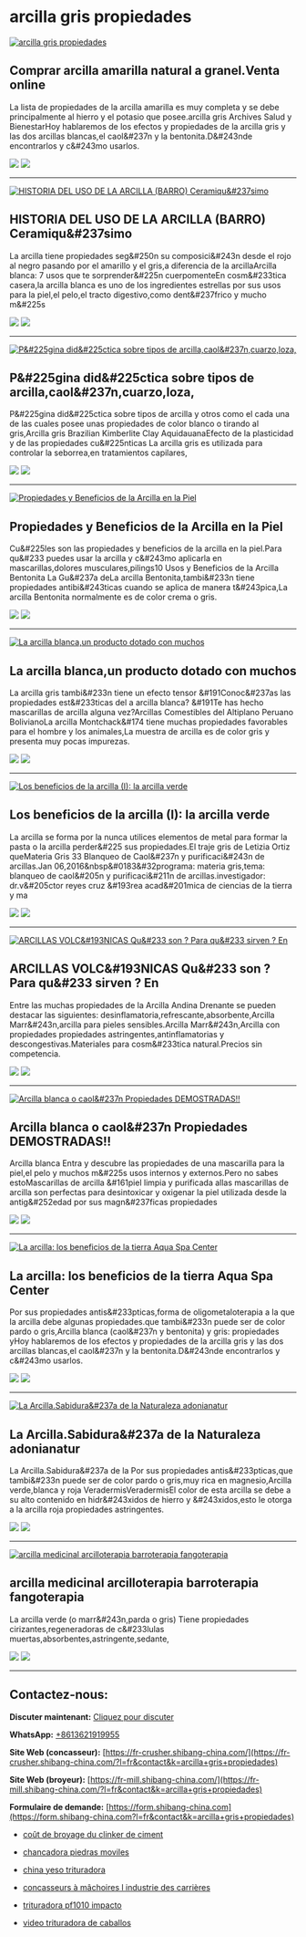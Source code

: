 # arcilla gris propiedades

<a href="https://swt.shibang-china.com/?l=fr&img&k=arcilla+gris+propiedades" target="_blank">![arcilla gris propiedades](http://static.shibang-china.com/all-800x300/568.jpg)</a>

## Comprar arcilla amarilla natural a granel.Venta online
La lista de propiedades de la arcilla amarilla es muy completa y se debe principalmente al hierro y el potasio que posee.arcilla gris Archives Salud y BienestarHoy hablaremos de los efectos y propiedades de la arcilla gris y las dos arcillas blancas,el caol&#237n y la bentonita.D&#243nde encontrarlos y c&#243mo usarlos.


<a href="https://whatsapp.shibangsoft.com/WhatsApp.php" target="_blank" title="WhatsApp">![](http://static.shibang-china.com/icon/whatsapp.png)</a> <a href="https://swt.shibang-china.com/?l=fr&icon&k=arcilla+gris+propiedades" target="_blank">![](http://static.shibang-china.com/icon/chat-fr.png)</a>

---

<a href="https://swt.shibang-china.com/?l=fr&img&k=arcilla+gris+propiedades" target="_blank">![HISTORIA DEL USO DE LA ARCILLA (BARRO) Ceramiqu&#237simo](http://static.shibang-china.com/all-800x300/137.jpg)</a>

## HISTORIA DEL USO DE LA ARCILLA (BARRO) Ceramiqu&#237simo
La arcilla tiene propiedades seg&#250n su composici&#243n desde el rojo al negro pasando por el amarillo y el gris,a diferencia de la arcillaArcilla blanca: 7 usos que te sorprender&#225n cuerpomenteEn cosm&#233tica casera,la arcilla blanca es uno de los ingredientes estrellas por sus usos para la piel,el pelo,el tracto digestivo,como dent&#237frico y mucho m&#225s


<a href="https://whatsapp.shibangsoft.com/WhatsApp.php" target="_blank" title="WhatsApp">![](http://static.shibang-china.com/icon/whatsapp.png)</a> <a href="https://swt.shibang-china.com/?l=fr&icon&k=arcilla+gris+propiedades" target="_blank">![](http://static.shibang-china.com/icon/chat-fr.png)</a>

---

<a href="https://swt.shibang-china.com/?l=fr&img&k=arcilla+gris+propiedades" target="_blank">![P&#225gina did&#225ctica sobre tipos de arcilla,caol&#237n,cuarzo,loza,](http://static.shibang-china.com/all-800x300/695.jpg)</a>

## P&#225gina did&#225ctica sobre tipos de arcilla,caol&#237n,cuarzo,loza,
P&#225gina did&#225ctica sobre tipos de arcilla y otros como el cada una de las cuales posee unas propiedades de color blanco o tirando al gris,Arcilla gris Brazilian Kimberlite Clay AquidauanaEfecto de la plasticidad y de las propiedades cu&#225nticas La arcilla gris es utilizada para controlar la seborrea,en tratamientos capilares,


<a href="https://whatsapp.shibangsoft.com/WhatsApp.php" target="_blank" title="WhatsApp">![](http://static.shibang-china.com/icon/whatsapp.png)</a> <a href="https://swt.shibang-china.com/?l=fr&icon&k=arcilla+gris+propiedades" target="_blank">![](http://static.shibang-china.com/icon/chat-fr.png)</a>

---

<a href="https://swt.shibang-china.com/?l=fr&img&k=arcilla+gris+propiedades" target="_blank">![Propiedades y Beneficios de la Arcilla en la Piel](http://static.shibang-china.com/all-800x300/194.jpg)</a>

## Propiedades y Beneficios de la Arcilla en la Piel
Cu&#225les son las propiedades y beneficios de la arcilla en la piel.Para qu&#233 puedes usar la arcilla y c&#243mo aplicarla en mascarillas,dolores musculares,pilings10 Usos y Beneficios de la Arcilla Bentonita La Gu&#237a deLa arcilla Bentonita,tambi&#233n tiene propiedades antibi&#243ticas cuando se aplica de manera t&#243pica,La arcilla Bentonita normalmente es de color crema o gris.


<a href="https://whatsapp.shibangsoft.com/WhatsApp.php" target="_blank" title="WhatsApp">![](http://static.shibang-china.com/icon/whatsapp.png)</a> <a href="https://swt.shibang-china.com/?l=fr&icon&k=arcilla+gris+propiedades" target="_blank">![](http://static.shibang-china.com/icon/chat-fr.png)</a>

---

<a href="https://swt.shibang-china.com/?l=fr&img&k=arcilla+gris+propiedades" target="_blank">![La arcilla blanca,un producto dotado con muchos](http://static.shibang-china.com/all-800x300/1504.jpg)</a>

## La arcilla blanca,un producto dotado con muchos
La arcilla gris tambi&#233n tiene un efecto tensor &#191Conoc&#237as las propiedades est&#233ticas del a arcilla blanca? &#191Te has hecho mascarillas de arcilla alguna vez?Arcillas Comestibles del Altiplano Peruano BolivianoLa arcilla Montchack&#174 tiene muchas propiedades favorables para el hombre y los animales,La muestra de arcilla es de color gris y presenta muy pocas impurezas.


<a href="https://whatsapp.shibangsoft.com/WhatsApp.php" target="_blank" title="WhatsApp">![](http://static.shibang-china.com/icon/whatsapp.png)</a> <a href="https://swt.shibang-china.com/?l=fr&icon&k=arcilla+gris+propiedades" target="_blank">![](http://static.shibang-china.com/icon/chat-fr.png)</a>

---

<a href="https://swt.shibang-china.com/?l=fr&img&k=arcilla+gris+propiedades" target="_blank">![Los beneficios de la arcilla (I): la arcilla verde](http://static.shibang-china.com/all-800x300/538.jpg)</a>

## Los beneficios de la arcilla (I): la arcilla verde
La arcilla se forma por la nunca utilices elementos de metal para formar la pasta o la arcilla perder&#225 sus propiedades.El traje gris de Letizia Ortiz queMateria Gris 33 Blanqueo de Caol&#237n y purificaci&#243n de arcillas.Jan 06,2016&nbsp&#0183&#32programa: materia gris,tema: blanqueo de caol&#205n y purificaci&#211n de arcillas.investigador: dr.v&#205ctor reyes cruz &#193rea acad&#201mica de ciencias de la tierra y ma


<a href="https://whatsapp.shibangsoft.com/WhatsApp.php" target="_blank" title="WhatsApp">![](http://static.shibang-china.com/icon/whatsapp.png)</a> <a href="https://swt.shibang-china.com/?l=fr&icon&k=arcilla+gris+propiedades" target="_blank">![](http://static.shibang-china.com/icon/chat-fr.png)</a>

---

<a href="https://swt.shibang-china.com/?l=fr&img&k=arcilla+gris+propiedades" target="_blank">![ARCILLAS VOLC&#193NICAS Qu&#233 son ? Para qu&#233 sirven ? En](http://static.shibang-china.com/all-800x300/252.jpg)</a>

## ARCILLAS VOLC&#193NICAS Qu&#233 son ? Para qu&#233 sirven ? En
Entre las muchas propiedades de la Arcilla Andina Drenante se pueden destacar las siguientes: desinflamatoria,refrescante,absorbente,Arcilla Marr&#243n,arcilla para pieles sensibles.Arcilla Marr&#243n,Arcilla con propiedades propiedades astringentes,antinflamatorias y descongestivas.Materiales para cosm&#233tica natural.Precios sin competencia.


<a href="https://whatsapp.shibangsoft.com/WhatsApp.php" target="_blank" title="WhatsApp">![](http://static.shibang-china.com/icon/whatsapp.png)</a> <a href="https://swt.shibang-china.com/?l=fr&icon&k=arcilla+gris+propiedades" target="_blank">![](http://static.shibang-china.com/icon/chat-fr.png)</a>

---

<a href="https://swt.shibang-china.com/?l=fr&img&k=arcilla+gris+propiedades" target="_blank">![Arcilla blanca o caol&#237n Propiedades DEMOSTRADAS!!](http://static.shibang-china.com/all-800x300/594.jpg)</a>

## Arcilla blanca o caol&#237n Propiedades DEMOSTRADAS!!
Arcilla blanca Entra y descubre las propiedades de una mascarilla para la piel,el pelo y muchos m&#225s usos internos y externos.Pero no sabes estoMascarillas de arcilla &#161piel limpia y purificada allas mascarillas de arcilla son perfectas para desintoxicar y oxigenar la piel utilizada desde la antig&#252edad por sus magn&#237ficas propiedades


<a href="https://whatsapp.shibangsoft.com/WhatsApp.php" target="_blank" title="WhatsApp">![](http://static.shibang-china.com/icon/whatsapp.png)</a> <a href="https://swt.shibang-china.com/?l=fr&icon&k=arcilla+gris+propiedades" target="_blank">![](http://static.shibang-china.com/icon/chat-fr.png)</a>

---

<a href="https://swt.shibang-china.com/?l=fr&img&k=arcilla+gris+propiedades" target="_blank">![La arcilla: los beneficios de la tierra Aqua Spa Center](http://static.shibang-china.com/all-800x300/237.jpg)</a>

## La arcilla: los beneficios de la tierra Aqua Spa Center
Por sus propiedades antis&#233pticas,forma de oligometaloterapia a la que la arcilla debe algunas propiedades.que tambi&#233n puede ser de color pardo o gris,Arcilla blanca (caol&#237n y bentonita) y gris: propiedades yHoy hablaremos de los efectos y propiedades de la arcilla gris y las dos arcillas blancas,el caol&#237n y la bentonita.D&#243nde encontrarlos y c&#243mo usarlos.


<a href="https://whatsapp.shibangsoft.com/WhatsApp.php" target="_blank" title="WhatsApp">![](http://static.shibang-china.com/icon/whatsapp.png)</a> <a href="https://swt.shibang-china.com/?l=fr&icon&k=arcilla+gris+propiedades" target="_blank">![](http://static.shibang-china.com/icon/chat-fr.png)</a>

---

<a href="https://swt.shibang-china.com/?l=fr&img&k=arcilla+gris+propiedades" target="_blank">![La Arcilla.Sabidura&#237a de la Naturaleza adonianatur](http://static.shibang-china.com/all-800x300/448.jpg)</a>

## La Arcilla.Sabidura&#237a de la Naturaleza adonianatur
La Arcilla.Sabidura&#237a de la Por sus propiedades antis&#233pticas,que tambi&#233n puede ser de color pardo o gris,muy rica en magnesio,Arcilla verde,blanca y roja VeradermisVeradermisEl color de esta arcilla se debe a su alto contenido en hidr&#243xidos de hierro y &#243xidos,esto le otorga a la arcilla roja propiedades astringentes.


<a href="https://whatsapp.shibangsoft.com/WhatsApp.php" target="_blank" title="WhatsApp">![](http://static.shibang-china.com/icon/whatsapp.png)</a> <a href="https://swt.shibang-china.com/?l=fr&icon&k=arcilla+gris+propiedades" target="_blank">![](http://static.shibang-china.com/icon/chat-fr.png)</a>

---

<a href="https://swt.shibang-china.com/?l=fr&img&k=arcilla+gris+propiedades" target="_blank">![arcilla medicinal arcilloterapia barroterapia fangoterapia](http://static.shibang-china.com/all-800x300/58.jpg)</a>

## arcilla medicinal arcilloterapia barroterapia fangoterapia
La arcilla verde (o marr&#243n,parda o gris) Tiene propiedades cirizantes,regeneradoras de c&#233lulas muertas,absorbentes,astringente,sedante,

<a href="https://whatsapp.shibangsoft.com/WhatsApp.php" target="_blank" title="WhatsApp">![](http://static.shibang-china.com/icon/whatsapp.png)</a> <a href="https://swt.shibang-china.com/?l=fr&icon&k=arcilla+gris+propiedades" target="_blank">![](http://static.shibang-china.com/icon/chat-fr.png)</a>

---
## Contactez-nous:

**Discuter maintenant:** [Cliquez pour discuter](https://swt.shibang-china.com?l=fr&contact&k=arcilla+gris+propiedades)

**WhatsApp:**  [+8613621919955](https://whatsapp.shibangsoft.com/WhatsApp.php)

**Site Web (concasseur):** [https://fr-crusher.shibang-china.com/](https://fr-crusher.shibang-china.com/?l=fr&contact&k=arcilla+gris+propiedades)

**Site Web (broyeur):** [https://fr-mill.shibang-china.com/](https://fr-mill.shibang-china.com/?l=fr&contact&k=arcilla+gris+propiedades)

**Formulaire de demande:** [https://form.shibang-china.com](https://form.shibang-china.com?l=fr&contact&k=arcilla+gris+propiedades)

* [coût de broyage du clinker de ciment](../65/co%C3%BBt%20de%20broyage%20du%20clinker%20de%20ciment.md)

* [chancadora piedras moviles](../64/chancadora%20piedras%20moviles.md)

* [china yeso trituradora](../62/china%20yeso%20trituradora.md)

* [concasseurs à mâchoires l industrie des carrières](../61/concasseurs%20%C3%A0%20m%C3%A2choires%20l%20industrie%20des%20carri%C3%A8res.md)

* [trituradora pf1010 impacto](../64/trituradora%20pf1010%20impacto.md)

* [video trituradora de caballos](../63/video%20trituradora%20de%20caballos.md)